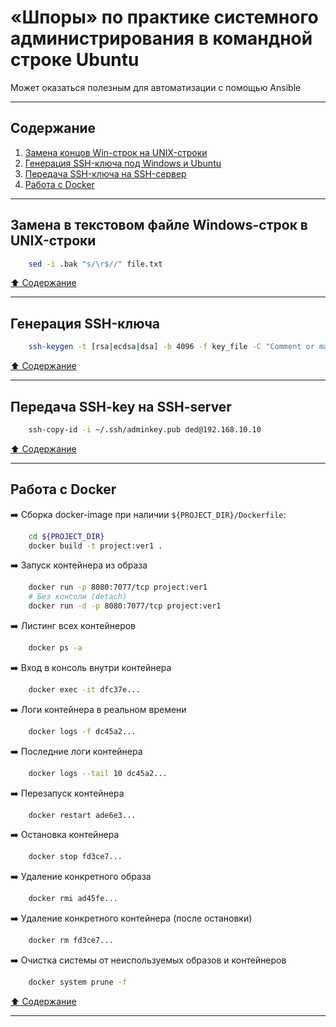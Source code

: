 # &laquo;Шпоры&raquo; по практике системного администрирования в командной строке Ubuntu #

Может оказаться полезным для автоматизации с помощью Ansible

----

## Содержание ##

1. [Замена концов Win-строк на UNIX-строки](#замена-в-текстовом-файле-windows-строк-в-unix-строки)    
2. [Генерация SSH-ключа под Windows и Ubuntu](#генерация-ssh-ключа)
3. [Передача SSH-ключа на SSH-сервер]()    
4. [Работа с Docker](#работа-с-docker)    

----

## Замена в текстовом файле Windows-строк в UNIX-строки ##

```bash
    sed -i .bak "s/\r$//" file.txt
```

[:arrow_up: Содержание](#содержание)

----

## Генерация SSH-ключа ##

```bash
    ssh-keygen -t [rsa|ecdsa|dsa] -b 4096 -f key_file -C "Comment or mail"
```

[:arrow_up: Содержание](#содержание)

----

## Передача SSH-key на SSH-server ##

```bash
    ssh-copy-id -i ~/.ssh/adminkey.pub ded@192.168.10.10
```

[:arrow_up: Содержание](#содержание)

----

## Работа с Docker ##

:arrow_right: Сборка docker-image при наличии `${PROJECT_DIR}/Dockerfile`:
```bash
    cd ${PROJECT_DIR}
    docker build -t project:ver1 .
```

:arrow_right: Запуск контейнера из образа
```bash
    docker run -p 8080:7077/tcp project:ver1
    # Без консоли (detach)
    docker run -d -p 8080:7077/tcp project:ver1
```

:arrow_right: Листинг всех контейнеров
```bash
    docker ps -a
```

:arrow_right: Вход в консоль внутри контейнера
```bash
    docker exec -it dfc37e...
```

:arrow_right: Логи контейнера в реальном времени
```bash
    docker logs -f dc45a2...
```

:arrow_right: Последние логи контейнера
```bash
    docker logs --tail 10 dc45a2...
```

:arrow_right: Перезапуск контейнера
```bash
    docker restart ade6e3...
```

:arrow_right: Остановка контейнера
```bash
    docker stop fd3ce7...
```

:arrow_right: Удаление конкретного образа
```bash
    docker rmi ad45fe...
```

:arrow_right: Удаление конкретного контейнера (после остановки)
```bash
    docker rm fd3ce7...
```

:arrow_right: Очистка системы от неиспользуемых образов и контейнеров
```bash
    docker system prune -f
```

[:arrow_up: Содержание](#содержание)

----
